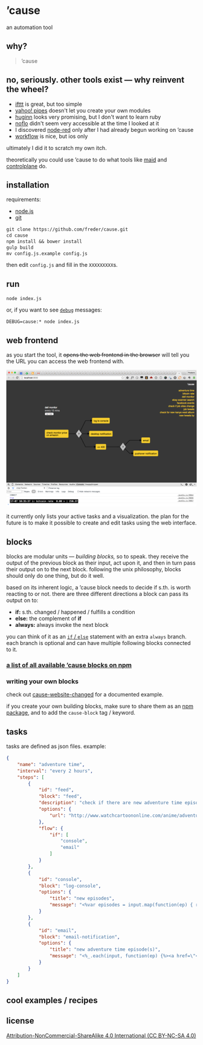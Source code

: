 # ’cause

an automation tool


## why?

> ’cause


## no, seriously. other tools exist — why reinvent the wheel?

- [ifttt](https://ifttt.com/) is great, but too simple
- [yahoo! pipes](http://pipes.yahoo.com/pipes/) doesn't let you create your own modules
- [huginn](https://github.com/cantino/huginn) looks very promising, but I don't want to learn ruby
- [noflo](http://noflojs.org/) didn't seem very accessible at the time I looked at it
- I discovered [node-red](http://nodered.org/) only after I had already begun working on ’cause
- [workflow](https://workflow.is/) is nice, but ios only

ultimately I did it to scratch my own itch.
<!-- TODO: explain -->

theoretically you could use ’cause to do what tools like [maid](https://github.com/benjaminoakes/maid) and [controlplane](http://www.controlplaneapp.com/) do.


## installation

requirements:
- [node.js](http://nodejs.org/)
- [git](http://git-scm.com/)

```shell
git clone https://github.com/freder/cause.git
cd cause
npm install && bower install
gulp build
mv config.js.example config.js
```

then edit `config.js` and fill in the `XXXXXXXXX`s.


## run

```shell
node index.js
```

or, if you want to see [`debug`](https://www.npmjs.com/package/debug) messages:

```shell
DEBUG=cause:* node index.js
```


## web frontend

as you start the tool, it ~~opens the web frontend in the browser~~ will tell you the URL you can access the web frontend with.

![](./screenshot-web-frontend.png)

it currently only lists your active tasks and a visualization. the plan for the future is to make it possible to create and edit tasks using the web interface.


## blocks

blocks are modular units — *building blocks,* so to speak. they receive the output of the previous block as their input, act upon it, and then in turn pass their output on to the next block. following the unix philosophy, blocks should only do one thing, but do it well.

based on its inherent logic, a ’cause block needs to decide if s.th. is worth reacting to or not. there are three different directions a block can pass its output on to:
- __if:__ s.th. changed / happened / fulfills a condition
- __else:__ the complement of __if__
- __always:__ always invoke the next block

you can think of it as an [`if` / `else`](https://developer.mozilla.org/en-US/docs/Web/JavaScript/Reference/Statements/if...else) statement with an extra `always` branch. each branch is optional and can have multiple following blocks connected to it.

<!-- TODO: a digram -->

### [a list of all available ’cause blocks on npm](https://www.npmjs.com/browse/keyword/cause-block)

### writing your own blocks

check out [cause-website-changed](https://github.com/freder/cause-website-changed/blob/master/cause-website-changed.js) for a documented example.

if you create your own building blocks, make sure to share them as an [npm package](https://www.npmjs.com/), and to add the `cause-block` tag / keyword.

<!-- TODO: create a yeoman generator for blocks -->

## tasks

<!-- TODO: explanation -->

tasks are defined as json files. example:

```json
{
	"name": "adventure time",
	"interval": "every 2 hours",
	"steps": [
		{
			"id": "feed",
			"block": "feed",
			"description": "check if there are new adventure time episodes",
			"options": {
				"url": "http://www.watchcartoononline.com/anime/adventure-time/feed"
			},
			"flow": {
				"if": [
					"console",
					"email"
				]
			}
		},
		{
			"id": "console",
			"block": "log-console",
			"options": {
				"title": "new episodes",
				"message": "<%var episodes = input.map(function(ep) { return ep.title; })%>\n<%=format.list(episodes)%>"
			}
		},
		{
			"id": "email",
			"block": "email-notification",
			"options": {
				"title": "new adventure time episode(s)",
				"message": "<%_.each(input, function(ep) {%><a href=\"<%=ep.link%>\"><%=ep.title%></a><br><%})%>"
			}
		}
	]
}
```

## cool examples / recipes

<!-- TODO: create a repository of example tasks. -->

## license
[Attribution-NonCommercial-ShareAlike 4.0 International (CC BY-NC-SA 4.0)](https://creativecommons.org/licenses/by-nc-sa/4.0/)
